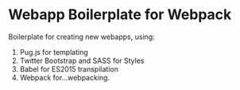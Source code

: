 # Webapp Boilerplate for Webpack

Boilerplate for creating new webapps, using:

1. Pug.js for templating
2. Twitter Bootstrap and SASS for Styles
3. Babel for ES2015 transpilation
4. Webpack for...webpacking.
